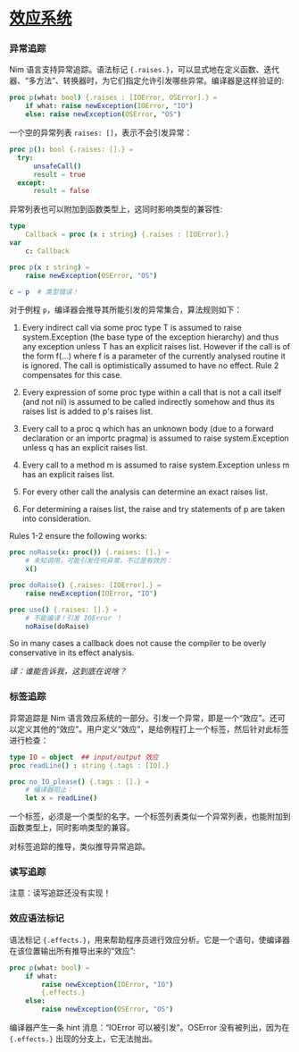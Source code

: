 # [效应系统](http://nim-lang.org/docs/manual.html#effect-system)

### 异常追踪 

Nim 语言支持异常追踪。语法标记 `{.raises.}`，可以显式地在定义函数、迭代器、“多方法”、转换器时，为它们指定允许引发哪些异常。编译器是这样验证的:

```nim
proc p(what: bool) {.raises : [IOError, OSError].} =
    if what: raise newException(IOError, "IO")
    else: raise newException(OSError, "OS")
```

一个空的异常列表 `raises: []`，表示不会引发异常：

```nim
proc p(): bool {.raises: [].} =
  try:
      unsafeCall()
      result = true
  except:
      result = false
```

异常列表也可以附加到函数类型上，这同时影响类型的兼容性:

```nim
type
    Callback = proc (x : string) {.raises : [IOError].}
var
    c: Callback

proc p(x : string) =
    raise newException(OSError, "OS")

c = p  # 类型错误！
```

对于例程 `p`，编译器会推导其所能引发的异常集合，算法规则如下：

1. Every indirect call via some proc type T is assumed to raise system.Exception (the base type of the exception hierarchy) and thus any exception unless T has an explicit raises list. However if the call is of the form f(...) where f is a parameter of the currently analysed routine it is ignored. The call is optimistically assumed to have no effect. Rule 2 compensates for this case.

2. Every expression of some proc type within a call that is not a call itself (and not nil) is assumed to be called indirectly somehow and thus its raises list is added to p's raises list.
    
3. Every call to a proc q which has an unknown body (due to a forward declaration or an importc pragma) is assumed to raise system.Exception unless q has an explicit raises list.
    
4. Every call to a method m is assumed to raise system.Exception unless m has an explicit raises list.
    
5. For every other call the analysis can determine an exact raises list.

6. For determining a raises list, the raise and try statements of p are taken into consideration.

Rules 1-2 ensure the following works:

```nim
proc noRaise(x: proc()) {.raises: [].} =
    # 未知调用，可能引发任何异常，不过是有效的：
    x()

proc doRaise() {.raises: [IOError].} =
    raise newException(IOError, "IO")

proc use() {.raises: [].} =
    # 不能编译！引发 IOError ！
    noRaise(doRaise)
```

So in many cases a callback does not cause the compiler to be overly conservative in its effect analysis.

*译：谁能告诉我，这到底在说啥？*

### 标签追踪

异常追踪是 Nim 语言效应系统的一部分。引发一个异常，即是一个“效应”。还可以定义其他的“效应”。用户定义“效应”，是给例程打上一个标签，然后针对此标签进行检查：

```nim
type IO = object  ## input/output 效应
proc readLine() : string {.tags : [IO].}

proc no_IO_please() {.tags : [].} =
    # 编译器阻止：
    let x = readLine()
```

一个标签，必须是一个类型的名字。一个标签列表类似一个异常列表，也能附加到函数类型上，同时影响类型的兼容。

对标签追踪的推导，类似推导异常追踪。

### 读写追踪

注意：读写追踪还没有实现！

### 效应语法标记

语法标记 `{.effects.}`，用来帮助程序员进行效应分析。它是一个语句，使编译器在该位置输出所有推导出来的“效应”:

```nim
proc p(what: bool) =
    if what:
        raise newException(IOError, "IO")
        {.effects.}
    else:
        raise newException(OSError, "OS")
```

编译器产生一条 hint 消息：“IOError 可以被引发”。OSError 没有被列出，因为在 `{.effects.}` 出现的分支上，它无法抛出。
